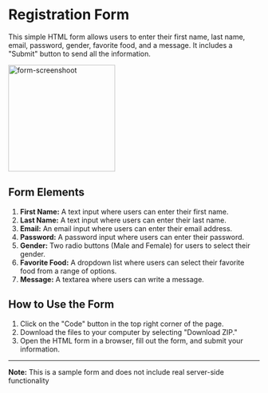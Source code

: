 # Registration Form

This simple HTML form allows users to enter their first name, last name, email, password, gender, favorite food, and a message. It includes a "Submit" button to send all the information.

<img width="214" alt="form-screenshoot" src="https://github.com/Researcher0619/Patika-Front-End-/assets/102052449/c32abef9-cddc-4a8c-af50-0bb94f2aec9b">


## Form Elements

1. **First Name:** A text input where users can enter their first name.
2. **Last Name:** A text input where users can enter their last name.
3. **Email:** An email input where users can enter their email address.
4. **Password:** A password input where users can enter their password.
5. **Gender:** Two radio buttons (Male and Female) for users to select their gender.
6. **Favorite Food:** A dropdown list where users can select their favorite food from a range of options.
7. **Message:** A textarea where users can write a message.

## How to Use the Form

1. Click on the "Code" button in the top right corner of the page.
2. Download the files to your computer by selecting "Download ZIP."
3. Open the HTML form in a browser, fill out the form, and submit your information.

---

**Note:** This is a sample form and does not include real server-side functionality



